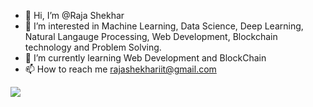 - 👋 Hi, I’m @Raja Shekhar
- 👀 I’m interested in Machine Learning, Data Science, Deep Learning, Natural Langauge Processing, Web Development, Blockchain technology and Problem Solving. 
- 🌱 I’m currently learning Web Development and BlockChain
- 📫 How to reach me rajashekhariit@gmail.com

![](https://komarev.com/ghpvc/?username=ShekharCode)

<!---
ShekharCode/ShekharCode is a ✨ special ✨ repository because its `README.md` (this file) appears on your GitHub profile.
You can click the Preview link to take a look at your changes.
--->
